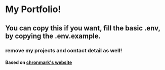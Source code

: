 # My Portfolio!

## You can copy this if you want, fill the basic .env, by copying the .env.example.

### remove my projects and contact detail as well!

#### Based on [chronmark's website](https://chronark.com)
